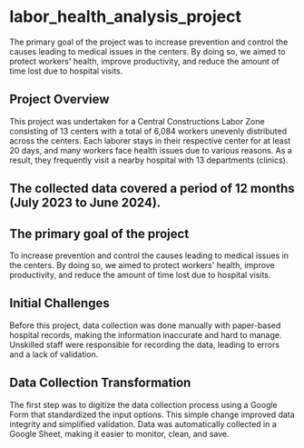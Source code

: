 # labor_health_analysis_project
The primary goal of the project was to increase prevention and control the causes leading to medical issues in the centers. By doing so, we aimed to protect workers' health, improve productivity, and reduce the amount of time lost due to hospital visits.

## Project Overview
This project was undertaken for a Central Constructions Labor Zone consisting of 13 centers with a total of 6,084 workers unevenly distributed across the centers.
Each laborer stays in their respective center for at least 20 days, and many workers face health issues due to various reasons.
As a result, they frequently visit a nearby hospital with 13 departments (clinics).
## The collected data covered a period of 12 months (July 2023 to June 2024).

## The primary goal of the project
To increase prevention and control the causes leading to medical issues in the centers.
By doing so, we aimed to protect workers' health, improve productivity, and reduce the amount of time lost due to hospital visits.

## Initial Challenges
Before this project, data collection was done manually with paper-based hospital records, making the information inaccurate and hard to manage.
Unskilled staff were responsible for recording the data, leading to errors and a lack of validation.

## Data Collection Transformation
The first step was to digitize the data collection process using a Google Form that standardized the input options.
This simple change improved data integrity and simplified validation. Data was automatically collected in a Google Sheet, making it easier to monitor, clean, and save.
